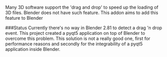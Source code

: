 Many 3D software support the 'drag and drop' to speed up the loading of 
3D files. Blender does not have such feature. This addon aims to add this
feature to Blender

###Status 
Currently there's no way in Blender 2.81 to detect a drag 'n drop event. This project created a pyqt5 application on top of Blender to overcome this problem. This solution is not a really good one, first for performance reasons and secondly for the integrability of a pyqt5 application inside Blender. 
